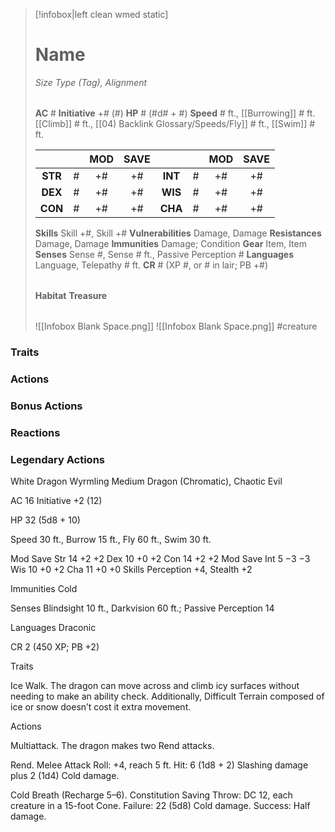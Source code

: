 > [!infobox|left clean wmed static]
> # Name
> *Size Type (Tag), Alignment*
> 
> | |
> | - |
> **AC** # **Initiative** +# (#)
> **HP** # (#d# + #)
> **Speed** # ft., [[Burrowing]] # ft. [[Climb]] # ft., [[04) Backlink Glossary/Speeds/Fly]] # ft., [[Swim]] # ft.
> 
> | | | MOD | SAVE | | | MOD | SAVE |
> | :-: | :-: | :-: | :-: | :-: | :-: | :-: | :-: |
> | **STR** | # | +# | +# | **INT** | # | +# | +# | 
> | **DEX** | # | +# | +# | **WIS** | # | +# | +# |
> | **CON** | # | +# | +# | **CHA** | # | +# | +# |
> **Skills** Skill +#, Skill +#
> **Vulnerabilities** Damage, Damage
> **Resistances** Damage, Damage
> **Immunities** Damage; Condition
> **Gear** Item, Item
> **Senses** Sense #, Sense # ft., Passive Perception #
> **Languages** Language, Telepathy # ft.
> **CR** # (XP #, or # in lair; PB +#)
>
> | |
> | - |
> **Habitat**
> **Treasure**
> 
> | |
> | - |
> ![[Infobox Blank Space.png]]
> ![[Infobox Blank Space.png]]
> #creature 


### Traits
### Actions
### Bonus Actions
### Reactions
### Legendary Actions
White Dragon Wyrmling
Medium Dragon (Chromatic), Chaotic Evil

AC 16 Initiative +2 (12)

HP 32 (5d8 + 10)

Speed 30 ft., Burrow 15 ft., Fly 60 ft., Swim 30 ft.

Mod	Save
Str	14	+2	+2
Dex	10	+0	+2
Con	14	+2	+2
Mod	Save
Int	5	−3	−3
Wis	10	+0	+2
Cha	11	+0	+0
Skills Perception +4, Stealth +2

Immunities Cold

Senses Blindsight 10 ft., Darkvision 60 ft.; Passive Perception 14

Languages Draconic

CR 2 (450 XP; PB +2)

Traits

Ice Walk. The dragon can move across and climb icy surfaces without needing to make an ability check. Additionally, Difficult Terrain composed of ice or snow doesn’t cost it extra movement.

Actions

Multiattack. The dragon makes two Rend attacks.

Rend. Melee Attack Roll: +4, reach 5 ft. Hit: 6 (1d8 + 2) Slashing damage plus 2 (1d4) Cold damage.

Cold Breath (Recharge 5–6). Constitution Saving Throw: DC 12, each creature in a 15-foot Cone. Failure: 22 (5d8) Cold damage. Success: Half damage.